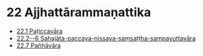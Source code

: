 # 22 Ajjhattārammaṇattika

* [22.1 Paṭiccavāra](22/22.1.md)
* [22.2--6 Sahajāta-paccaya-nissaya-saṃsaṭṭha-sampayuttavāra](22/22.2--6.md)
* [22.7 Pañhāvāra](22/22.7.md)
